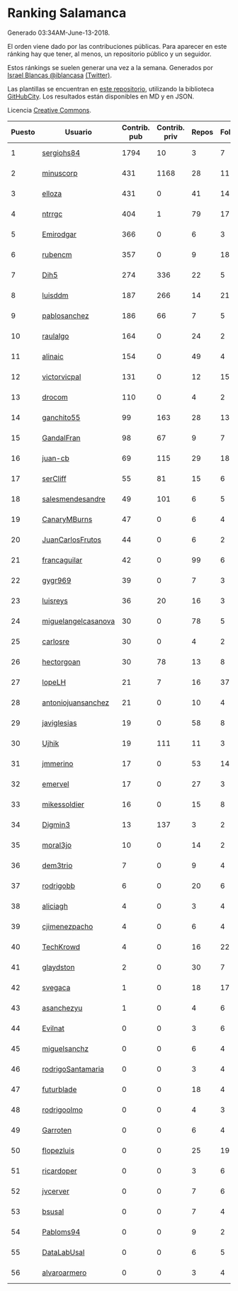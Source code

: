 # Ranking Salamanca

Generado 03:34AM-June-13-2018.

El orden viene dado por las contribuciones públicas. Para aparecer en este ránking hay que tener, al menos, un repositorio público y un seguidor.

Estos ránkings se suelen generar una vez a la semana. Generados por [Israel Blancas @iblancasa](https://github.com/iblancasa/) [(Twitter)](https://twitter.com/iblancasa).

Las plantillas se encuentran en [este repositorio](https://github.com/iblancasa/GH-Spanish-Ranking), utilizando la biblioteca [GitHubCity](https://github.com/iblancasa/GitHubCity). Los resultados están disponibles en MD y en JSON.

Licencia [Creative Commons](https://creativecommons.org/licenses/by/4.0/).

| Puesto   |  Usuario  | Contrib. pub | Contrib. priv |Repos| Followers | Desde |  Avatar  |
|----------|-----------|--------------|---------------|-----|-----------|-------|----------|
|1|[sergiohs84](https://github.com/sergiohs84)|1794|10|3|7|2015-03-28|![sergiohs84](https://avatars2.githubusercontent.com/u/11694066)|
|2|[minuscorp](https://github.com/minuscorp)|431|1168|28|11|2013-03-09|![minuscorp](https://avatars1.githubusercontent.com/u/3819883)|
|3|[elloza](https://github.com/elloza)|431|0|41|14|2015-02-24|![elloza](https://avatars2.githubusercontent.com/u/11179372)|
|4|[ntrrgc](https://github.com/ntrrgc)|404|1|79|17|2011-08-24|![ntrrgc](https://avatars3.githubusercontent.com/u/1002436)|
|5|[Emirodgar](https://github.com/Emirodgar)|366|0|6|3|2013-04-30|![Emirodgar](https://avatars1.githubusercontent.com/u/4302127)|
|6|[rubencm](https://github.com/rubencm)|357|0|9|18|2011-06-29|![rubencm](https://avatars2.githubusercontent.com/u/885208)|
|7|[Dih5](https://github.com/Dih5)|274|336|22|5|2015-04-22|![Dih5](https://avatars2.githubusercontent.com/u/12070738)|
|8|[luisddm](https://github.com/luisddm)|187|266|14|21|2012-12-06|![luisddm](https://avatars1.githubusercontent.com/u/2978951)|
|9|[pablosanchez](https://github.com/pablosanchez)|186|66|7|5|2015-11-08|![pablosanchez](https://avatars1.githubusercontent.com/u/15718615)|
|10|[raulalgo](https://github.com/raulalgo)|164|0|24|2|2014-07-03|![raulalgo](https://avatars2.githubusercontent.com/u/8058228)|
|11|[alinaic](https://github.com/alinaic)|154|0|49|4|2018-03-16|![alinaic](https://avatars1.githubusercontent.com/u/37437952)|
|12|[victorvicpal](https://github.com/victorvicpal)|131|0|12|15|2014-12-02|![victorvicpal](https://avatars0.githubusercontent.com/u/10044742)|
|13|[drocom](https://github.com/drocom)|110|0|4|2|2017-10-05|![drocom](https://avatars2.githubusercontent.com/u/32545645)|
|14|[ganchito55](https://github.com/ganchito55)|99|163|28|13|2013-06-17|![ganchito55](https://avatars2.githubusercontent.com/u/4716972)|
|15|[GandalFran](https://github.com/GandalFran)|98|67|9|7|2017-07-07|![GandalFran](https://avatars2.githubusercontent.com/u/29973536)|
|16|[juan-cb](https://github.com/juan-cb)|69|115|29|18|2012-12-01|![juan-cb](https://avatars3.githubusercontent.com/u/2938045)|
|17|[serCliff](https://github.com/serCliff)|55|81|15|6|2015-07-27|![serCliff](https://avatars0.githubusercontent.com/u/13519478)|
|18|[salesmendesandre](https://github.com/salesmendesandre)|49|101|6|5|2016-04-03|![salesmendesandre](https://avatars1.githubusercontent.com/u/18242653)|
|19|[CanaryMBurns](https://github.com/CanaryMBurns)|47|0|6|4|2015-11-07|![CanaryMBurns](https://avatars0.githubusercontent.com/u/15707911)|
|20|[JuanCarlosFrutos](https://github.com/JuanCarlosFrutos)|44|0|6|2|2017-02-23|![JuanCarlosFrutos](https://avatars3.githubusercontent.com/u/25987492)|
|21|[francaguilar](https://github.com/francaguilar)|42|0|99|6|2015-03-19|![francaguilar](https://avatars3.githubusercontent.com/u/11558278)|
|22|[gygr969](https://github.com/gygr969)|39|0|7|3|2015-11-14|![gygr969](https://avatars2.githubusercontent.com/u/15845488)|
|23|[luisreys](https://github.com/luisreys)|36|20|16|3|2015-11-18|![luisreys](https://avatars3.githubusercontent.com/u/15910155)|
|24|[miguelangelcasanova](https://github.com/miguelangelcasanova)|30|0|78|5|2011-04-02|![miguelangelcasanova](https://avatars3.githubusercontent.com/u/705695)|
|25|[carlosre](https://github.com/carlosre)|30|0|4|2|2013-12-17|![carlosre](https://avatars0.githubusercontent.com/u/6207629)|
|26|[hectorgoan](https://github.com/hectorgoan)|30|78|13|8|2013-08-12|![hectorgoan](https://avatars0.githubusercontent.com/u/5213294)|
|27|[lopeLH](https://github.com/lopeLH)|21|7|16|37|2014-04-29|![lopeLH](https://avatars1.githubusercontent.com/u/7440734)|
|28|[antoniojuansanchez](https://github.com/antoniojuansanchez)|21|0|10|4|2013-10-01|![antoniojuansanchez](https://avatars0.githubusercontent.com/u/5586585)|
|29|[javiglesias](https://github.com/javiglesias)|19|0|58|8|2014-10-06|![javiglesias](https://avatars3.githubusercontent.com/u/9042602)|
|30|[Ujhik](https://github.com/Ujhik)|19|111|11|3|2017-03-07|![Ujhik](https://avatars3.githubusercontent.com/u/26257128)|
|31|[jmmerino](https://github.com/jmmerino)|17|0|53|14|2011-10-26|![jmmerino](https://avatars2.githubusercontent.com/u/1152640)|
|32|[emervel](https://github.com/emervel)|17|0|27|3|2014-05-11|![emervel](https://avatars2.githubusercontent.com/u/7548274)|
|33|[mikessoldier](https://github.com/mikessoldier)|16|0|15|8|2013-10-23|![mikessoldier](https://avatars3.githubusercontent.com/u/5755381)|
|34|[Digmin3](https://github.com/Digmin3)|13|137|3|2|2014-06-01|![Digmin3](https://avatars0.githubusercontent.com/u/7760750)|
|35|[moral3jo](https://github.com/moral3jo)|10|0|14|2|2010-12-15|![moral3jo](https://avatars1.githubusercontent.com/u/524380)|
|36|[dem3trio](https://github.com/dem3trio)|7|0|9|4|2011-05-05|![dem3trio](https://avatars0.githubusercontent.com/u/770253)|
|37|[rodrigobb](https://github.com/rodrigobb)|6|0|20|6|2012-04-12|![rodrigobb](https://avatars2.githubusercontent.com/u/1637465)|
|38|[aliciagh](https://github.com/aliciagh)|4|0|3|4|2012-01-12|![aliciagh](https://avatars2.githubusercontent.com/u/1325629)|
|39|[cjimenezpacho](https://github.com/cjimenezpacho)|4|0|6|4|2012-09-26|![cjimenezpacho](https://avatars3.githubusercontent.com/u/2428271)|
|40|[TechKrowd](https://github.com/TechKrowd)|4|0|16|22|2015-10-10|![TechKrowd](https://avatars2.githubusercontent.com/u/15065592)|
|41|[glaydston](https://github.com/glaydston)|2|0|30|7|2012-08-11|![glaydston](https://avatars0.githubusercontent.com/u/2137309)|
|42|[svegaca](https://github.com/svegaca)|1|0|18|17|2010-02-03|![svegaca](https://avatars0.githubusercontent.com/u/196002)|
|43|[asanchezyu](https://github.com/asanchezyu)|1|0|4|6|2014-05-13|![asanchezyu](https://avatars2.githubusercontent.com/u/7567924)|
|44|[Evilnat](https://github.com/Evilnat)|0|0|3|6|2011-01-12|![Evilnat](https://avatars1.githubusercontent.com/u/560108)|
|45|[miguelsanchz](https://github.com/miguelsanchz)|0|0|6|4|2012-07-10|![miguelsanchz](https://avatars2.githubusercontent.com/u/1951141)|
|46|[rodrigoSantamaria](https://github.com/rodrigoSantamaria)|0|0|3|4|2012-04-02|![rodrigoSantamaria](https://avatars3.githubusercontent.com/u/1600691)|
|47|[futurblade](https://github.com/futurblade)|0|0|18|4|2012-10-03|![futurblade](https://avatars3.githubusercontent.com/u/2479273)|
|48|[rodrigoolmo](https://github.com/rodrigoolmo)|0|0|4|3|2011-04-09|![rodrigoolmo](https://avatars2.githubusercontent.com/u/719905)|
|49|[Garroten](https://github.com/Garroten)|0|0|6|4|2008-05-04|![Garroten](https://avatars1.githubusercontent.com/u/9264)|
|50|[flopezluis](https://github.com/flopezluis)|0|0|25|19|2010-11-01|![flopezluis](https://avatars0.githubusercontent.com/u/463135)|
|51|[ricardoper](https://github.com/ricardoper)|0|0|3|6|2013-08-04|![ricardoper](https://avatars2.githubusercontent.com/u/5161172)|
|52|[jvcerver](https://github.com/jvcerver)|0|0|7|6|2013-10-22|![jvcerver](https://avatars3.githubusercontent.com/u/5751143)|
|53|[bsusal](https://github.com/bsusal)|0|0|7|4|2014-02-26|![bsusal](https://avatars1.githubusercontent.com/u/6797598)|
|54|[Pabloms94](https://github.com/Pabloms94)|0|0|9|2|2016-02-11|![Pabloms94](https://avatars1.githubusercontent.com/u/17175704)|
|55|[DataLabUsal](https://github.com/DataLabUsal)|0|0|6|5|2016-05-18|![DataLabUsal](https://avatars0.githubusercontent.com/u/19425138)|
|56|[alvaroarmero](https://github.com/alvaroarmero)|0|0|3|4|2016-01-22|![alvaroarmero](https://avatars1.githubusercontent.com/u/16842883)|
